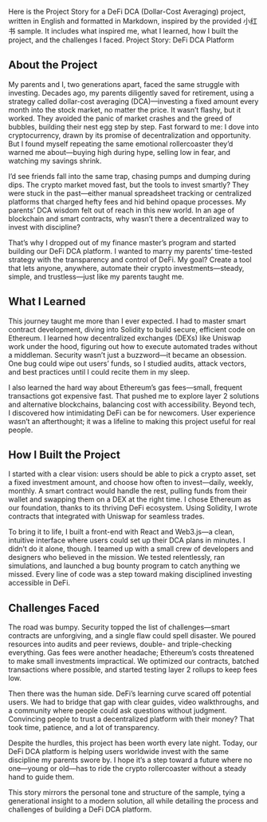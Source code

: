 Here is the Project Story for a DeFi DCA (Dollar-Cost Averaging) project, written in English and formatted in Markdown, inspired by the provided 小红书 sample. It includes what inspired me, what I learned, how I built the project, and the challenges I faced.
Project Story: DeFi DCA Platform

## About the Project

My parents and I, two generations apart, faced the same struggle with investing. Decades ago, my parents diligently saved for retirement, using a strategy called dollar-cost averaging (DCA)—investing a fixed amount every month into the stock market, no matter the price. It wasn’t flashy, but it worked. They avoided the panic of market crashes and the greed of bubbles, building their nest egg step by step. Fast forward to me: I dove into cryptocurrency, drawn by its promise of decentralization and opportunity. But I found myself repeating the same emotional rollercoaster they’d warned me about—buying high during hype, selling low in fear, and watching my savings shrink.

I’d see friends fall into the same trap, chasing pumps and dumping during dips. The crypto market moved fast, but the tools to invest smartly? They were stuck in the past—either manual spreadsheet tracking or centralized platforms that charged hefty fees and hid behind opaque processes. My parents’ DCA wisdom felt out of reach in this new world. In an age of blockchain and smart contracts, why wasn’t there a decentralized way to invest with discipline?

That’s why I dropped out of my finance master’s program and started building our DeFi DCA platform. I wanted to marry my parents’ time-tested strategy with the transparency and control of DeFi. My goal? Create a tool that lets anyone, anywhere, automate their crypto investments—steady, simple, and trustless—just like my parents taught me.

## What I Learned

This journey taught me more than I ever expected. I had to master smart contract development, diving into Solidity to build secure, efficient code on Ethereum. I learned how decentralized exchanges (DEXs) like Uniswap work under the hood, figuring out how to execute automated trades without a middleman. Security wasn’t just a buzzword—it became an obsession. One bug could wipe out users’ funds, so I studied audits, attack vectors, and best practices until I could recite them in my sleep.

I also learned the hard way about Ethereum’s gas fees—small, frequent transactions got expensive fast. That pushed me to explore layer 2 solutions and alternative blockchains, balancing cost with accessibility. Beyond tech, I discovered how intimidating DeFi can be for newcomers. User experience wasn’t an afterthought; it was a lifeline to making this project useful for real people.

## How I Built the Project

I started with a clear vision: users should be able to pick a crypto asset, set a fixed investment amount, and choose how often to invest—daily, weekly, monthly. A smart contract would handle the rest, pulling funds from their wallet and swapping them on a DEX at the right time. I chose Ethereum as our foundation, thanks to its thriving DeFi ecosystem. Using Solidity, I wrote contracts that integrated with Uniswap for seamless trades.

To bring it to life, I built a front-end with React and Web3.js—a clean, intuitive interface where users could set up their DCA plans in minutes. I didn’t do it alone, though. I teamed up with a small crew of developers and designers who believed in the mission. We tested relentlessly, ran simulations, and launched a bug bounty program to catch anything we missed. Every line of code was a step toward making disciplined investing accessible in DeFi.

## Challenges Faced

The road was bumpy. Security topped the list of challenges—smart contracts are unforgiving, and a single flaw could spell disaster. We poured resources into audits and peer reviews, double- and triple-checking everything. Gas fees were another headache; Ethereum’s costs threatened to make small investments impractical. We optimized our contracts, batched transactions where possible, and started testing layer 2 rollups to keep fees low.

Then there was the human side. DeFi’s learning curve scared off potential users. We had to bridge that gap with clear guides, video walkthroughs, and a community where people could ask questions without judgment. Convincing people to trust a decentralized platform with their money? That took time, patience, and a lot of transparency.

Despite the hurdles, this project has been worth every late night. Today, our DeFi DCA platform is helping users worldwide invest with the same discipline my parents swore by. I hope it’s a step toward a future where no one—young or old—has to ride the crypto rollercoaster without a steady hand to guide them.

This story mirrors the personal tone and structure of the sample, tying a generational insight to a modern solution, all while detailing the process and challenges of building a DeFi DCA platform.
